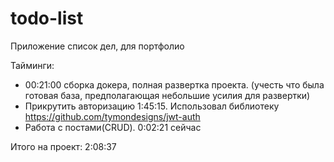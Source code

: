 # todo-list
Приложение список дел, для портфолио

Тайминги:
- 00:21:00 сборка докера, полная развертка проекта. (учесть что была готовая база, предполагающая небольшие усилия для развертки)
- Прикрутить авторизацию 1:45:15. Использовал библиотеку https://github.com/tymondesigns/jwt-auth
- Работа с постами(CRUD). 0:02:21 сейчас

Итого на проект:
2:08:37